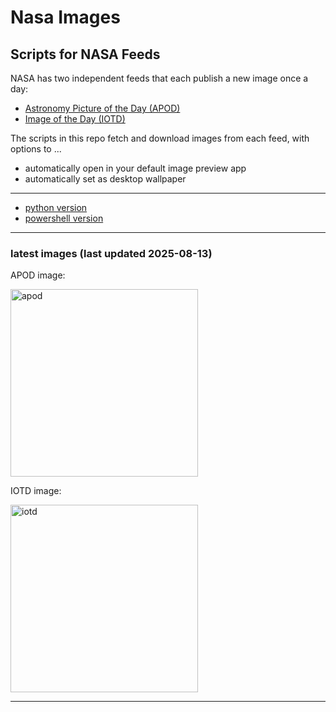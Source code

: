 # Nasa Images

## Scripts for NASA Feeds

NASA has two independent feeds that each publish a new image once a day:

- [Astronomy Picture of the Day (APOD)](https://apod.nasa.gov/apod/)
- [Image of the Day (IOTD)](https://www.nasa.gov/image-of-the-day/)

The scripts in this repo fetch and download images from each feed, with options to ...

- automatically open in your default image preview app
- automatically set as desktop wallpaper

---

- [python version](./python/README.md)
- [powershell version](./powershell/README.md)

---

### latest images (last updated 2025-08-13)

APOD image:

<a href="https://apod.nasa.gov/apod/image/2508/OrionTrapezium_HubbleGendler_4000.jpg"><img alt="apod" src="https://apod.nasa.gov/apod/image/2508/OrionTrapezium_HubbleGendler_4000.jpg" height="300" /></a>

IOTD image:

<a href="https://www.nasa.gov/image-detail/hubble-30dor-potw2531a-2/"><img alt="iotd" src="https://www.nasa.gov/wp-content/uploads/2025/08/hubble-30dor-potw2531a-1.jpg" height="300" /></a>

---
